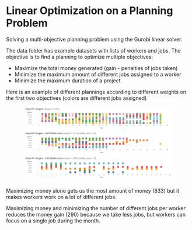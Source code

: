 # Linear Optimization on a Planning Problem
Solving a multi-objective planning problem using the Gurobi linear solver.

The data folder has example datasets with lists of workers and jobs. The objective is to find a planning to optimize multiple objectives:
- Maximize the total money generated (gain - penalties of jobs taken)
- Minimize the maximum amount of different jobs assigned to a worker
- Minimize the maximum duration of a project

Here is an example of different plannings according to different weights on the first two objectives (colors are different jobs assigned)

<p align="center">
  <img src="media\vizPlanning.png" alt="Plannings" width="80%"/>
</p>

Maximizing money alone gets us the most amount of money (833) but it makes workers work on a lot of different jobs.

Maximizing money and minimizing the number of different jobs per worker reduces the money gain (290) because we take less jobs, but workers can focus on a single job during the month.
